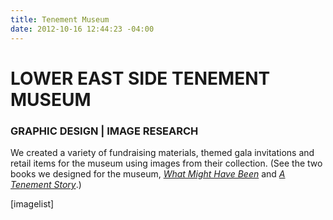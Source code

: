 ```yaml
---
title: Tenement Museum
date: 2012-10-16 12:44:23 -04:00
---
```


<h1>LOWER EAST SIDE TENEMENT MUSEUM</h1>
<h3>GRAPHIC DESIGN | IMAGE RESEARCH</h3>
We created a variety of fundraising materials, themed gala invitations and retail items for the museum using images from their collection. (See the two books we designed for the museum, <a href=" http://thegraphicsoffice.com/portfolio/what-might-have-been/"><em>What Might Have Been</em></a> and <a href="http://thegraphicsoffice.com/portfolio/a-tenement-story/"><em>A Tenement Story</em></a>.)


[imagelist]
